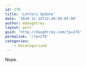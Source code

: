 ```yaml
---
id: 276
title: 'Lottery Update'
date: '2010-11-14T22:48:50-05:00'
author: mdaughtrey
layout: post
guid: 'http://daughtrey.com/?p=276'
permalink: '/?p=276'
categories:
    - Uncategorized
---
```


Nope.